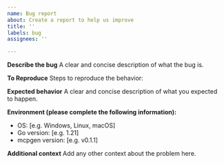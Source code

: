 ```yaml
---
name: Bug report
about: Create a report to help us improve
title: ''
labels: bug
assignees: ''

---
```


**Describe the bug**
A clear and concise description of what the bug is.

**To Reproduce**
Steps to reproduce the behavior:

**Expected behavior**
A clear and concise description of what you expected to happen.

**Environment (please complete the following information):**
 - OS: [e.g. Windows, Linux, macOS]
 - Go version: [e.g. 1.21]
 - mcpgen version: [e.g. v0.1.1]

**Additional context**
Add any other context about the problem here.
